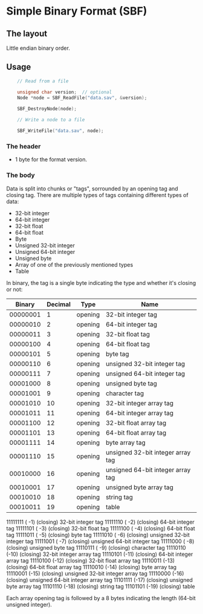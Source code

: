 # Simple Binary Format (SBF)

## The layout

Little endian binary order.

## Usage

```cpp
    // Read from a file

    unsigned char version;  // optional
    Node *node = SBF_ReadFile("data.sav", &version);
    
    SBF_DestroyNode(node);

```

```cpp
    // Write a node to a file

    SBF_WriteFile("data.sav", node);
```

### The header

- 1 byte for the format version.

### The body

Data is split into chunks or "tags", sorrounded by an opening tag and closing tag.
There are multiple types of tags containing different types of data:

- 32-bit integer
- 64-bit integer
- 32-bit float
- 64-bit float
- Byte
- Unsigned 32-bit integer
- Unsigned 64-bit integer
- Unsigned byte
- Array of one of the previously mentioned types
- Table

In binary, the tag is a single byte indicating the type and whether it's closing or not:

| Binary | Decimal | Type |Name  |
| ------ | ------- | ---- | ---- |
|00000001|1|opening|32-bit integer tag|
|00000010|2|opening|64-bit integer tag|
|00000011|3|opening|32-bit float tag|
|00000100|4|opening|64-bit float tag|
|00000101|5|opening|byte tag|
|00000110|6|opening|unsigned 32-bit integer tag|
|00000111|7|opening|unsigned 64-bit integer tag|
|00001000|8|opening|unsigned byte tag|
|00001001|9|opening|character tag|
|00001010|10|opening|32-bit integer array tag|
|00001011|11|opening|64-bit integer array tag|
|00001100|12|opening|32-bit float array tag|
|00001101|13|opening|64-bit float array tag|
|00001111|14|opening|byte array tag|
|00001110|15|opening|unsigned 32-bit integer array tag|
|00010000|16|opening|unsigned 64-bit integer array tag|
|00010001|17|opening|unsigned byte array tag|
|00010010|18|opening|string tag|
|00010011|19|opening|table|

11111111 ( -1) (closing) 32-bit integer tag
11111110 ( -2) (closing) 64-bit integer tag
11111101 ( -3) (closing) 32-bit float tag
11111100 ( -4) (closing) 64-bit float tag
11111011 ( -5) (closing) byte tag
11111010 ( -6) (closing) unsigned 32-bit integer tag
11111001 ( -7) (closing) unsigned 64-bit integer tag
11111000 ( -8) (closing) unsigned byte tag
11110111 ( -9) (closing) character tag
11110110 (-10) (closing) 32-bit integer array tag
11110101 (-11) (closing) 64-bit integer array tag
11110100 (-12) (closing) 32-bit float array tag
11110011 (-13) (closing) 64-bit float array tag
11110010 (-14) (closing) byte array tag
11110001 (-15) (closing) unsigned 32-bit integer array tag
11110000 (-16) (closing) unsigned 64-bit integer array tag
11101111 (-17) (closing) unsigned byte array tag
11101110 (-18) (closing) string tag
11101101 (-19) (closing) table

Each array opening tag is followed by a 8 bytes indicating the length (64-bit unsigned integer). 
